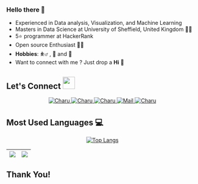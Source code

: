 ### Hello there 👋

- Experienced in Data analysis, Visualization, and Machine Learning
- Masters in Data Science at University of Sheffield, United Kingdom 👨‍💻
- 5⭐ programmer at HackerRank
- Open source Enthusiast 👨‍💻
- **Hobbies**: ⛹️‍♂️ , 🎨 and 📕
- Want to connect with me ? Just drop a **Hi** 👋

## Let's Connect <img src="https://raw.githubusercontent.com/ShahriarShafin/ShahriarShafin/main/Assets/handshake.gif" height="32px">

<div align="center">
 <a href="https://www.linkedin.com/in/shreeshail-nimankar-5474941a4" target="_blank">
<img src=https://img.shields.io/badge/linkedin-%231E77B5.svg?&style=for-the-badge&logo=linkedin&logoColor=white alt=Charu linkedin style="margin-bottom: 5px;" />
</a>
  
 <a href="https://github.com/shrie0427" target="_blank">
<img src=https://img.shields.io/badge/GitHub-100000?style=for-the-badge&logo=github&logoColor=white alt=Charu GitHub style="margin-bottom: 5px;" />
</a>
  
 <a href="https://twitter.com/shrie_27" target="_blank">
<img src=https://img.shields.io/badge/twitter-%2300acee.svg?&style=for-the-badge&logo=twitter&logoColor=white alt=Charu twitter style="margin-bottom: 5px;" />
</a>

<a href="mailto:shreenimankar0427@gmail.com" target="_blank">
<img src=https://cdn.pixabay.com/photo/2019/10/19/17/24/gmail-4561841_960_720.png" alt=Mail style="margin-bottom: 5px;" />
</a>

<a href="https://www.instagram.com/shrie_.27/" target="_blank">
<img src=https://img.shields.io/badge/Instagram-E4405F?style=for-the-badge&logo=instagram&logoColor=white alt=Charu Instagram style="margin-bottom: 5px;" />
</a>
                                                                                                                                                 

</div>

## Most Used Languages 💻
<div align='center'>
 
[![Top Langs](https://github-readme-stats.vercel.app/api/top-langs/?username=shrie0427)](https://github.com/shrie0427)

</div>


| <img src="https://github-readme-stats.vercel.app/api?username=shrie0427&&show_icons=true&count_private=true&include_all_commits=true"/> | <img src="https://github-readme-streak-stats.herokuapp.com/?user=shrie0427"/> |
| --------------------------------------------------------------------------------------------------------------------------------------------- | ----------------------------------------------------------------------------------- |


## Thank You!




